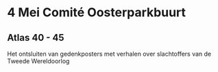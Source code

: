 # 4 Mei Comité Oosterparkbuurt

## Atlas 40 - 45
Het ontsluiten van gedenkposters met verhalen over slachtoffers van de Tweede Wereldoorlog

